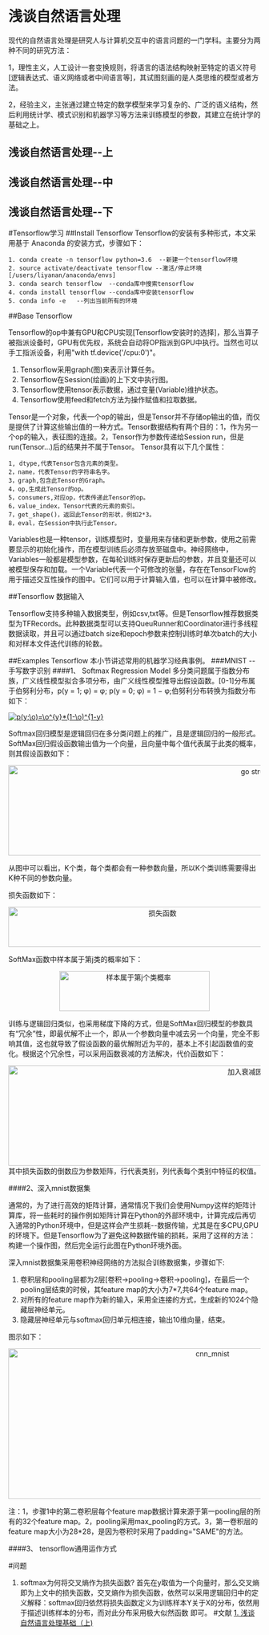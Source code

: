 # 浅谈自然语言处理

现代的自然语言处理是研究人与计算机交互中的语言问题的一门学科。主要分为两种不同的研究方法：
	
1，理性主义，人工设计一套变换规则，将语言的语法结构映射至特定的语义符号[逻辑表达式、语义网络或者中间语言等]，其试图刻画的是人类思维的模型或者方法。
	
2，经验主义，主张通过建立特定的数学模型来学习复杂的、广泛的语义结构，然后利用统计学、模式识别和机器学习等方法来训练模型的参数，其建立在统计学的基础之上。

## 浅谈自然语言处理--上
## 浅谈自然语言处理--中
## 浅谈自然语言处理--下 


#Tensorflow学习
##Install Tensorflow
Tensorflow的安装有多种形式，本文采用基于 Anaconda 的安装方式，步骤如下：

	1. conda create -n tensorflow python=3.6  --新建一个tensorflow环境
	2. source activate/deactivate tensorflow --激活/停止环境[/users/liyanan/anaconda/envs]
	3. conda search tensorflow  --conda库中搜索tensorflow
	4. conda install tensorflow --conda库中安装tensorflow
	5. conda info -e   --列出当前所有的环境
	 
##Base Tensorflow

Tensorflow的op中兼有GPU和CPU实现[Tensorflow安装时的选择]，那么当算子被指派设备时，GPU有优先权，系统会自动将OP指派到GPU中执行。当然也可以手工指派设备，利用"with tf.device('/cpu:0')"。

1. Tensorflow采用graph(图)来表示计算任务。
2. Tensorflow在Session(绘画)的上下文中执行图。
3. Tensorflow使用tensor表示数据，通过变量(Variable)维护状态。
4. Tensorflow使用feed和fetch方法为操作赋值和拉取数据。

Tensor是一个对象，代表一个op的输出，但是Tensor并不存储op输出的值，而仅是提供了计算这些输出值的一种方式。Tensor数据结构有两个目的：1，作为另一个op的输入，表征图的连接。2，Tensor作为参数传递给Session run，但是run(Tensor...)后的结果并不属于Tensor。
Tensor具有以下几个属性：
	
	1, dtype,代表Tensor包含元素的类型。
	2，name，代表Tensor的字符串名字。
	3，graph,包含此Tensor的Graph。
	4，op,生成此Tensor的op。
	5，consumers,对应op，代表传递此Tensor的op。
	6，value_index，Tensor代表的元素的索引。
	7，get_shape()，返回此Tensor的形状，例如2*3。
	8，eval，在Session中执行此Tensor。
	
Variables也是一种tensor，训练模型时，变量用来存储和更新参数，使用之前需要显示的初始化操作，而在模型训练后必须存放至磁盘中。神经网络中，Variables一般都是模型参数，在每轮训练时保存更新后的参数，并且变量还可以被模型保存和加载。一个Variable代表一个可修改的张量，存在在TensorFlow的用于描述交互性操作的图中。它们可以用于计算输入值，也可以在计算中被修改。


##Tensorflow 数据输入

Tensorflow支持多种输入数据类型，例如csv,txt等。但是Tensorflow推荐数据类型为TFRecords。此种数据类型可以支持QueuRunner和Coordinator进行多线程数据读取，并且可以通过batch size和epoch参数来控制训练时单次batch的大小和对样本文件迭代训练的轮数。


##Examples Tensorflow
本小节讲述常用的机器学习经典事例。
###MNIST  --手写数字识别
####1、 Softmax Regression  Model
多分类问题属于指数分布族，广义线性模型拟合多项分布，由广义线性模型推导出假设函数。[0-1]分布属于伯努利分布，p(y = 1; φ) = φ; p(y = 0; φ) = 1 − φ;伯努利分布转换为指数分布如下：

<a href="http://www.codecogs.com/eqnedit.php?latex=p(y;\o)=\o^{y}*(1-\o)^{1-y}" target="_blank"><img src="http://latex.codecogs.com/gif.latex?p(y;\o)=\o^{y}*(1-\o)^{1-y}" title="p(y;\o)=\o^{y}*(1-\o)^{1-y}" /></a>

Softmax回归模型是逻辑回归在多分类问题上的推广，且是逻辑回归的一般形式。SoftMax回归假设函数输出值为一个向量，且向量中每个值代表属于此类的概率，则其假设函数如下：

<div align=center>
<img src="http://a3.qpic.cn/psb?/V14Ifnin2f6pWC/HY*dcCqTaSB7vMZJ1X8rH1hYeqskgs7KDoKKwfArziQ!/b/dPIAAAAAAAAA&bo=vAYKAgAAAAADB5A!&rf=viewer_4" width="1000" height="180" alt="go struct结构"/>
</div>

从图中可以看出，K个类，每个类都会有一种参数向量，所以K个类训练需要得出K种不同的参数向量。

损失函数如下：

<div align=center>
<img src="http://a3.qpic.cn/psb?/V14Ifnin2f6pWC/Jzo0l1zwMcw0KFRg4U3Rqt1u6667cNrdxptk3yJfZUw!/b/dPIAAAAAAAAA&bo=dAT.AAAAAAADAKs!&rf=viewer_4" width="600" height="80" alt="损失函数"/>
</div>

SoftMax函数中样本属于第j类的概率如下：

<div align=center>
<img src="http://a1.qpic.cn/psb?/V14Ifnin2f6pWC/BjhqA0DU74W8woxRUM2pwF67NA2d7BmZgZTCe.Geazs!/b/dGsBAAAAAAAA&bo=vALOAAAAAAADB1I!&rf=viewer_4" width="300" height="80" alt="样本属于第j个类概率"/>
</div>

训练与逻辑回归类似，也采用梯度下降的方式，但是SoftMax回归模型的参数具有“冗余”性，即最优解不止一个，即从一个参数向量中减去另一个向量，完全不影响其值，这也就导致了假设函数的最优解附近为平的，基本上不引起函数值的变化。根据这个冗余性，可以采用函数衰减的方法解决，代价函数如下：

<div align=center>
<img src="http://a3.qpic.cn/psb?/V14Ifnin2f6pWC/QwHzOnU0MdgZgQKB.6VW5gx2yy1O50P.9*ZgWA9whfU!/b/dPIAAAAAAAAA&bo=8wWAAgAAAAADAFE!&rf=viewer_4" width="1000" height="200" alt="加入衰减因子损失函数"/>
</div>  
其中损失函数的倒数应为参数矩阵，行代表类别，列代表每个类别中特征的权值。

####2、深入mnist数据集

通常的，为了进行高效的矩阵计算，通常情况下我们会使用Numpy这样的矩阵计算库，将一些耗时的操作例如矩阵计算在Python的外部环境中，计算完成后再切入通常的Python环境中，但是这样会产生损耗--数据传输，尤其是在多CPU,GPU的环境下。但是Tensorflow为了避免这种数据传输的损耗，采用了这样的方法：构建一个操作图，然后完全运行此图在Python环境外面。

深入mnist数据集采用卷积神经网络的方法拟合训练数据集，步骤如下:

1. 卷积层和pooling层都为2层[卷积->pooling->卷积->pooling]，在最后一个pooling层结束的时候，其feature map的大小为7*7,共64个feature map。
2. 对所有的feature map作为新的输入，采用全连接的方式，生成新的1024个隐藏层神经单元。
3. 隐藏层神经单元与softmax回归单元相连接，输出10维向量，结束。

图示如下：
<div align=center>
<img src="http://a3.qpic.cn/psb?/V14Ifnin2f6pWC/uZPblmfQcYpVJeC9g3h.aXDQCD9nInBNOa7EYkvKUgM!/b/dPIAAAAAAAAA&bo=bQaAAgAAAAARB9k!&rf=viewer_4" width="800" height="300" alt="cnn_mnist"/>
</div>  

注：1，步骤1中的第二卷积层每个feature map数据计算来源于第一pooling层的所有的32个feature map。2，pooling采用max_pooling的方式。3，第一卷积层的feature map大小为28*28，是因为卷积时采用了padding="SAME"的方法。

####3、 tensorflow通用运作方式



#问题
1. softmax为何将交叉熵作为损失函数?  首先在y取值为一个向量时，那么交叉熵即为上文中的损失函数，交叉熵作为损失函数，依然可以采用逻辑回归中的定义解释：softmax回归依然将损失函数定义为训练样本Y关于X的分布，依然用于描述训练样本的分布，而对此分布采用极大似然函数 即可。
#文献
[1. 浅谈自然语言处理基础（上)](https://www.jianshu.com/p/c123c7534500?utm_campaign=maleskine&utm_content=note&utm_medium=seo_notes&utm_source=recommendation)



  


